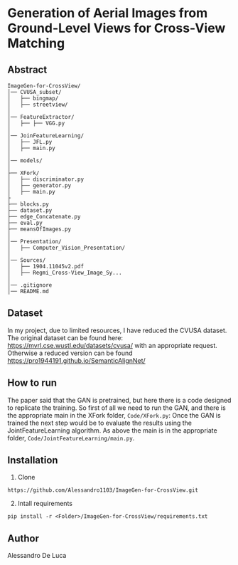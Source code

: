 # Generation of Aerial Images from Ground-Level Views for Cross-View Matching

## Abstract
```
ImageGen-for-CrossView/
│── CVUSA_subset/
│   ├── bingmap/
│   ├── streetview/
│
│── FeatureExtractor/
│   ├── ├── VGG.py
│
│── JoinFeatureLearning/
│   ├── JFL.py
│   ├── main.py
│
│── models/
│
├── XFork/
│   ├── discriminator.py
│   ├── generator.py
│   ├── main.py
├
├── blocks.py
├── dataset.py
├── edge_Concatenate.py
├── eval.py
├── meansOfImages.py
│
│── Presentation/
│   ├── Computer_Vision_Presentation/
│
│── Sources/
│   ├── 1904.11045v2.pdf
│   ├── Regmi_Cross-View_Image_Sy...
│
│── .gitignore
│── README.md
```

## Dataset
In my project, due to limited resources, I have reduced the CVUSA dataset. The original dataset can be found here: https://mvrl.cse.wustl.edu/datasets/cvusa/ with an appropriate request. Otherwise a reduced version can be found https://pro1944191.github.io/SemanticAlignNet/

## How to run
The paper said that the GAN is pretrained, but here there is a code designed to replicate the training. So first of all we need to run the GAN, and there is the appropriate main in the XFork folder, ```Code/XFork.py```:
Once the GAN is trained the next step would be to evaluate the results using the JointFeatureLearning algorithm. As above the main is in the appropriate folder, ```Code/JointFeatureLearning/main.py```. 

## Installation
1. Clone
```
https://github.com/Alessandro1103/ImageGen-for-CrossView.git
```
2. Intall requirements
```
pip install -r <Folder>/ImageGen-for-CrossView/requirements.txt
```
## Author
Alessandro De Luca
